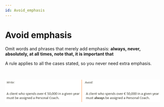 ```yaml
---
id: Avoid_emphasis
---
```


# Avoid emphasis

Omit words and phrases that merely add emphasis: **always, never, absolutely, at all times, note that, it is important that**

A rule applies to all the cases stated, so you never need extra emphasis.

 

![](./assets/fc291d78-5a02-45e7-ae10-437c6d5d0c1c.png)

 